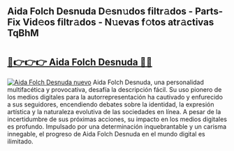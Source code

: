 ## Aida Folch Desnuda D𝚎sn𝚞dos filtr𝚊dos - Parts-Fix Vid𝚎os filtr𝚊dos - N𝚞evas f𝚘tos atr𝚊ctivas TqBhM

# <h2><a href="http://mb2nsv.tromn.icu/?c=Aida+Folch+Desnuda">🔗👉👉👉 Aida Folch Desnuda 🔗🔗</a></h2>

[![Aida Folch Desnuda nuevo](https://i.imgur.com/pEAQMta.gif)](http://mb2nsv.tromn.icu/?c=Aida+Folch+Desnuda)
Aida Folch Desnuda, una personalidad multifacética y provocativa, desafía la descripción fácil. Su uso pionero de los medios digitales para la autorrepresentación ha cautivado y enfurecido a sus seguidores, encendiendo debates sobre la identidad, la expresión artística y la naturaleza evolutiva de las sociedades en línea. A pesar de la incertidumbre de sus próximas acciones, su impacto en los medios digitales es profundo. Impulsado por una determinación inquebrantable y un carisma innegable, el progreso de Aida Folch Desnuda en el mundo digital es ilimitado.
